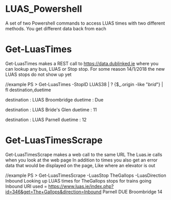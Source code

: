 # LUAS_Powershell
A set of two Powershell commands to access LUAS times with two different methods. You get different data back from each

# Get-LuasTimes 
Get-LuasTimes makes a REST call to https://data.dublinked.ie where you can lookup any bus, LUAS or Stop stop. 
For some reason 14/1/2018 the new LUAS stops do not show up yet 

//example
PS > Get-LuasTimes -StopID LUAS38 |  ? {$_.origin -like "*brid*"} | fl destination,duetime

destination : LUAS Broombridge
duetime     : Due

destination : LUAS Bride's Glen
duetime     : 11

destination : LUAS Parnell
duetime     : 12

# Get-LuasTimesScrape 
Get-LuasTimesScrape makes a web call to the same URL The Luas.ie calls when you look at the web page
In addition to times you also get an error data that would be displayed on the page, Like where an elevator is out

//example
PS > Get-LuasTimesScrape -LuasStop TheGallops -LuasDirection Inbound
Looking up LUAS times for TheGallops stops for trains going Inbound
URI used = https://www.luas.ie/index.php?id=346&get=The+Gallops&direction=Inbound
Parnell
DUE
Broombridge
14

